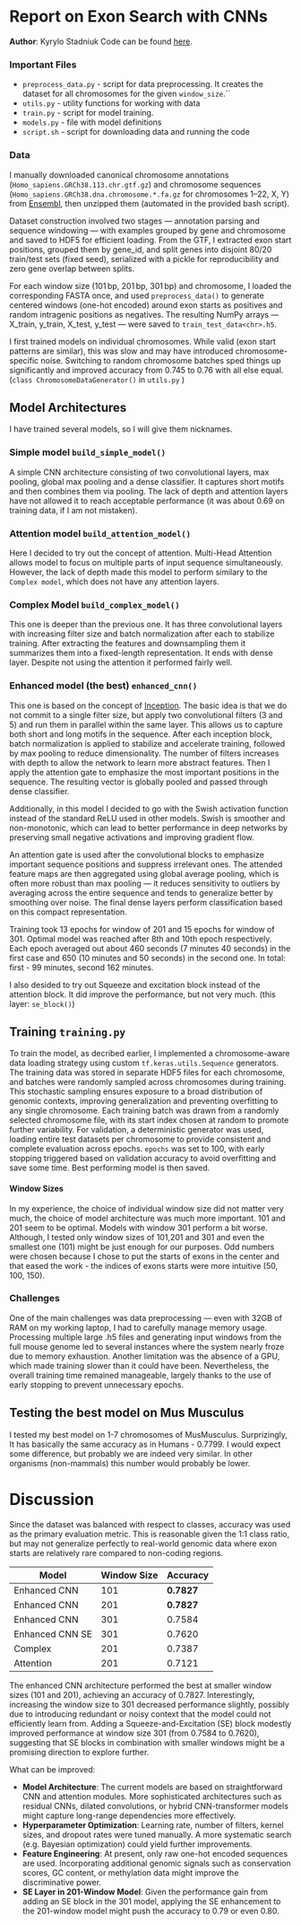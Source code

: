 # Report on Exon Search with CNNs
**Author**: Kyrylo Stadniuk
Code can be found [here](https://github.com/krllstdn/ExonSearch).

### Important Files
- `preprocess_data.py` - script for data preprocessing. It creates the dataset for all chromosomes for the given `window_size`.``
- `utils.py` - utility functions for working with data
- `train.py` - script for model training.
- `models.py`  - file with model definitions
- `script.sh` - script for downloading data and running the code

### Data
I manually downloaded canonical chromosome annotations (`Homo_sapiens.GRCh38.113.chr.gtf.gz`) and chromosome sequences (`Homo_sapiens.GRCh38.dna.chromosome.*.fa.gz` for chromosomes 1–22, X, Y) from [Ensembl](https://ftp.ensembl.org/pub/release-113/fasta/homo_sapiens/dna/), then unzipped them (automated in the provided bash script).

Dataset construction involved two stages — annotation parsing and sequence windowing — with examples grouped by gene and chromosome and saved to HDF5 for efficient loading. From the GTF, I extracted exon start positions, grouped them by gene_id, and split genes into disjoint 80/20 train/test sets (fixed seed), serialized with a pickle for reproducibility and zero gene overlap between splits.

For each window size (101 bp, 201 bp, 301 bp) and chromosome, I loaded the corresponding FASTA once, and used `preprocess_data()` to generate centered windows (one-hot encoded) around exon starts as positives and random intragenic positions as negatives. The resulting NumPy arrays — X_train, y_train, X_test, y_test — were saved to `train_test_data<chr>.h5`.

I first trained models on individual chromosomes. While valid (exon start patterns are similar), this was slow and may have introduced chromosome-specific noise. Switching to random chromosome batches sped things up significantly and improved accuracy from 0.745 to 0.76 with all else equal. (`class ChromosomeDataGenerator()` in `utils.py` )



## Model Architectures

I have trained several models, so I will give them nicknames.

### Simple model `build_simple_model()`
A simple CNN architecture consisting of two convolutional layers, max pooling, global max pooling and a dense classifier. It captures short motifs and then combines them via pooling. The lack of depth and attention layers have not allowed it to reach acceptable performance (it was about 0.69 on training data, if I am not mistaken).

### Attention model `build_attention_model()`
Here I decided to try out the concept of attention. Multi-Head Attention allows model to focus on multiple parts of input sequence simultaneously. However, the lack of depth made this model to perform similary to the `Complex model`, which does not have any attention layers.


### Complex Model `build_complex_model()`

This one is deeper than the previous one. It has three convolutional layers with increasing filter size and batch normalization after each to stabilize training. After extracting the features and downsampling them it summarizes them into a fixed-length representation. It ends with dense layer. Despite not using the attention it performed fairly well.

### Enhanced model (the best) `enhanced_cnn()`

This one is based on the concept of [Inception](https://medium.com/aiguys/going-deeper-with-convolutions-the-inception-paper-explained-841a0c661fd3). The basic idea is that we do not commit to a single filter size, but apply two convolutional filters (3 and 5) and run them in parallel within the same layer. This allows us to capture both short and long motifs in the sequence. After each inception block, batch normalization is applied to stabilize and accelerate training, followed by max pooling to reduce dimensionality. The number of filters increases with depth to allow the network to learn more abstract features. Then I apply the attention gate to emphasize the most important positions in the sequence. The resulting vector is globally pooled and passed through dense classifier.

Additionally, in this model I decided to go with the Swish activation function instead of the standard ReLU used in other models. Swish is smoother and non-monotonic, which can lead to better performance in deep networks by preserving small negative activations and improving gradient flow.

An attention gate is used after the convolutional blocks to emphasize important sequence positions and suppress irrelevant ones. The attended feature maps are then aggregated using global average pooling, which is often more robust than max pooling — it reduces sensitivity to outliers by averaging across the entire sequence and tends to generalize better by smoothing over noise. The final dense layers perform classification based on this compact representation.

Training took 13 epochs for window of 201 and 15 epochs for window of 301. Optimal model was reached after 8th and 10th epoch respectively. Each epoch averaged out about 460 seconds (7 minutes 40 seconds) in the first case and 650 (10 minutes and 50 seconds) in the second one. In total: first - 99 minutes, second 162 minutes.

I also desided to try out Squeeze and excitation block instead of the attention block. It did improve the performance, but not very much. (this layer: `se_block()`)

## Training `training.py`

To train the model, as decribed earlier, I implemented a chromosome-aware data loading strategy using custom `tf.keras.utils.Sequence` generators. The training data was stored in separate HDF5 files for each chromosome, and batches were randomly sampled across chromosomes during training. This stochastic sampling ensures exposure to a broad distribution of genomic contexts, improving generalization and preventing overfitting to any single chromosome. Each training batch was drawn from a randomly selected chromosome file, with its start index chosen at random to promote further variability.
For validation, a deterministic generator was used, loading entire test datasets per chromosome to provide consistent and complete evaluation across epochs. `epochs` was set to 100, with early stopping triggered based on validation accuracy to avoid overfitting and save some time. Best performing model is then saved.


#### Window Sizes
In my experience, the choice of individual window size did not matter very much, the choice of model architecture was much more important. 101 and 201 seem to be optimal. Models with window 301 perform a bit worse. Although, I tested only window sizes of 101,201 and 301 and even the smallest one (101) might be just enough for our purposes.
Odd numbers were chosen because I chose to put the starts of exons in the center and that eased the work - the indices of exons starts were more intuitive (50, 100, 150).

### Challenges
One of the main challenges was data preprocessing — even with 32GB of RAM on my working laptop, I had to carefully manage memory usage. Processing multiple large .h5 files and generating input windows from the full mouse genome led to several instances where the system nearly froze due to memory exhaustion. Another limitation was the absence of a GPU, which made training slower than it could have been. Nevertheless, the overall training time remained manageable, largely thanks to the use of early stopping to prevent unnecessary epochs.

## Testing the best model on Mus Musculus
I tested my best model on 1-7 chromosomes of MusMusculus. Surprizingly, It has basically the same accuracy as in Humans - 0.7799. I would expect some difference, but probably we are indeed very similar. In other organisms (non-mammals) this number would probably be lower.


# Discussion
Since the dataset was balanced with respect to classes, accuracy was used as the primary evaluation metric. This is reasonable given the 1:1 class ratio, but may not generalize perfectly to real-world genomic data where exon starts are relatively rare compared to non-coding regions.

| Model | Window Size | Accuracy |
| ----- | ----------- | -------- |
| Enhanced CNN | 101 | **0.7827** |
| Enhanced CNN | 201 | **0.7827** |
| Enhanced CNN | 301 | 0.7584 |
| Enhanced CNN SE | 301 | 0.7620 |
| Complex | 201 | 0.7387 |
| Attention | 201 | 0.7121 |

The enhanced CNN architecture performed the best at smaller window sizes (101 and 201), achieving an accuracy of 0.7827. Interestingly, increasing the window size to 301 decreased performance slightly, possibly due to introducing redundant or noisy context that the model could not efficiently learn from. Adding a Squeeze-and-Excitation (SE) block modestly improved performance at window size 301 (from 0.7584 to 0.7620), suggesting that SE blocks in combination with smaller windows might be a promising direction to explore further.

What can be improved:
- **Model Architecture**: The current models are based on straightforward CNN and attention modules. More sophisticated architectures such as residual CNNs, dilated convolutions, or hybrid CNN-transformer models might capture long-range dependencies more effectively.
- **Hyperparameter Optimization**: Learning rate, number of filters, kernel sizes, and dropout rates were tuned manually. A more systematic search (e.g. Bayesian optimization) could yield further improvements.
- **Feature Engineering**: At present, only raw one-hot encoded sequences are used. Incorporating additional genomic signals such as conservation scores, GC content, or methylation data might improve the discriminative power.
- **SE Layer in 201-Window Model**: Given the performance gain from adding an SE block in the 301 model, applying the SE enhancement to the 201-window model might push the accuracy to 0.79 or even 0.80.

